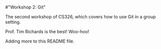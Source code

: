#"Workshop 2: Git"

The second workshop of CS326, which covers how to use Git in a group setting.

Prof. Tim Richards is the best! Woo-hoo!

Adding more to this README file.
